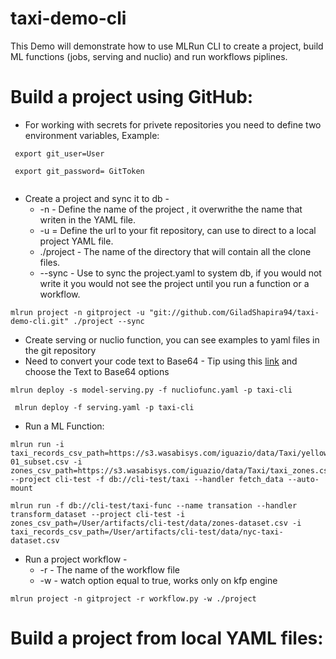 # taxi-demo-cli

This Demo will demonstrate how to use MLRun CLI to create a project, build ML functions (jobs, serving and nuclio) and run workflows piplines.

# Build a project using GitHub:

* For working with secrets for privete repositories you need to define two environment variables, Example:
````
 export git_user=User
````
````
 export git_password= GitToken
 
````
* Create a project and sync it to db - 
  * -n - Define the name of the project , it overwrithe the name that writen in the YAML file.
  * -u = Define the url to your fit repository, can use to direct to a local project YAML file.
  * ./project - The name of the directory that will contain all the clone files.
  * --sync - Use to sync the project.yaml to system db, if you would not write it you would not see the project until you run a function or a workflow.

````
mlrun project -n gitproject -u "git://github.com/GiladShapira94/taxi-demo-cli.git" ./project --sync
````
* Create serving or nuclio function, you can see examples to yaml files in the git repository
 * Need to convert your code text to Base64 - Tip using this [link](https://md5decrypt.net/en/Conversion-tools) and choose the Text to Base64 options
````
mlrun deploy -s model-serving.py -f nucliofunc.yaml -p taxi-cli
````
````
 mlrun deploy -f serving.yaml -p taxi-cli 
````
* Run a ML Function:
````
mlrun run -i taxi_records_csv_path=https://s3.wasabisys.com/iguazio/data/Taxi/yellow_tripdata_2019-01_subset.csv -i zones_csv_path=https://s3.wasabisys.com/iguazio/data/Taxi/taxi_zones.csv  --project cli-test -f db://cli-test/taxi --handler fetch_data --auto-mount
````
````
mlrun run -f db://cli-test/taxi-func --name transation --handler transform_dataset --project cli-test -i zones_csv_path=/User/artifacts/cli-test/data/zones-dataset.csv -i taxi_records_csv_path=/User/artifacts/cli-test/data/nyc-taxi-dataset.csv
````
* Run a project workflow - 
  * -r - The name of the workflow file
  * -w - watch option equal to true, works only on kfp engine

````
mlrun project -n gitproject -r workflow.py -w ./project
````

# Build a project from local YAML files:
